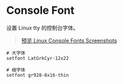# Console Font

设置 Linux tty 的控制台字体。

> [预览 Linux Console Fonts Screenshots](https://adeverteuil.github.io/linux-console-fonts-screenshots/)

```shell
# 大字体
setfont LatGrkCyr-12x22

# 细字体
setfont gr928-8x16-thin
```
